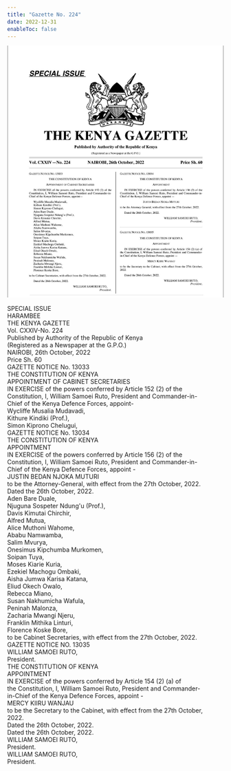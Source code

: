 ```yaml
---
title: "Gazette No. 224"
date: 2022-12-31
enableToc: false
---
```


![](_assets/gazette/New%20Cabinet%20Secretaries%20Oct%2026.jpg)

SPECIAL ISSUE  
HARAMBEE  
THE KENYA GAZETTE  
Vol. CXXIV-No. 224  
Published by Authority of the Republic of Kenya  
(Registered as a Newspaper at the G.P.O.)  
NAIROBI, 26th October, 2022  
Price Sh. 60  
GAZETTE NOTICE No. 13033  
THE CONSTITUTION OF KENYA  
APPOINTMENT OF CABINET SECRETARIES  
IN EXERCISE of the powers conferred by Article 152 (2) of the  
Constitution, I, William Samoei Ruto, President and Commander-in-  
Chief of the Kenya Defence Forces, appoint-  
Wycliffe Musalia Mudavadi,  
Kithure Kindiki (Prof.),  
Simon Kiprono Chelugui,  
GAZETTE NOTICE No. 13034  
THE CONSTITUTION OF KENYA  
APPOINTMENT  
IN EXERCISE of the powers conferred by Article 156 (2) of the  
Constitution, I, William Samoei Ruto, President and Commander-in-  
Chief of the Kenya Defence Forces, appoint -  
JUSTIN BEDAN NJOKA MUTURI  
to be the Attorney-General, with effect from the 27th October, 2022.  
Dated the 26th October, 2022.  
Aden Bare Duale,  
Njuguna Sospeter Ndung'u (Prof.),  
Davis Kimutai Chirchir,  
Alfred Mutua,  
Alice Muthoni Wahome,  
Ababu Namwamba,  
Salim Mvurya,  
Onesimus Kipchumba Murkomen,  
Soipan Tuya,  
Moses Kiarie Kuria,  
Ezekiel Machogu Ombaki,  
Aisha Jumwa Karisa Katana,  
Eliud Okech Owalo,  
Rebecca Miano,  
Susan Nakhumicha Wafula,  
Peninah Malonza,  
Zacharia Mwangi Njeru,  
Franklin Mithika Linturi,  
Florence Koske Bore,  
to be Cabinet Secretaries, with effect from the 27th October, 2022.  
GAZETTE NOTICE NO. 13035  
WILLIAM SAMOEI RUTO,  
President.  
THE CONSTITUTION OF KENYA  
APPOINTMENT  
IN EXERCISE of the powers conferred by Article 154 (2) (a) of  
the Constitution, I, William Samoei Ruto, President and Commander-  
in-Chief of the Kenya Defence Forces, appoint -  
MERCY KIIRU WANJAU  
to be the Secretary to the Cabinet, with effect from the 27th October,  
2022.  
Dated the 26th October, 2022.  
Dated the 26th October, 2022.  
WILLIAM SAMOEI RUTO,  
President.  
WILLIAM SAMOEI RUTO,  
President.